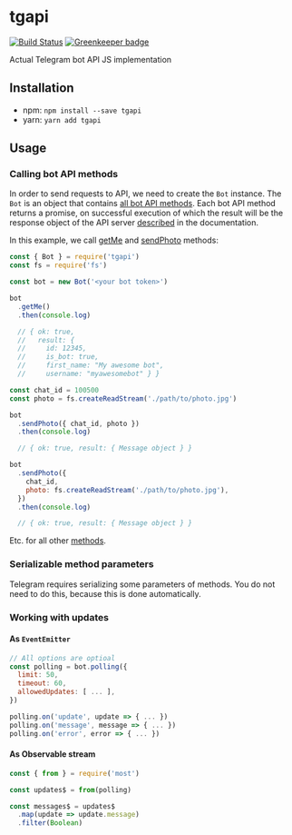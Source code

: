 # tgapi

[![Build Status][status-img]][status-url]
[![Greenkeeper badge](https://badges.greenkeeper.io/bigslycat/tgapi.svg)](https://greenkeeper.io/)

Actual Telegram bot API JS implementation

## Installation

- npm: `npm install --save tgapi`
- yarn: `yarn add tgapi`

## Usage

### Calling bot API methods

In order to send requests to API, we need to create the `Bot` instance.
The `Bot` is an object that contains [all bot API methods][Available methods].
Each bot API method returns a promise, on successful execution of which the
result will be the response object of the API server
[described][Making requests] in the documentation.

In this example, we call [getMe][] and [sendPhoto][] methods:

```javascript
const { Bot } = require('tgapi')
const fs = require('fs')

const bot = new Bot('<your bot token>')

bot
  .getMe()
  .then(console.log)

  // { ok: true,
  //   result: {
  //     id: 12345,
  //     is_bot: true,
  //     first_name: "My awesome bot",
  //     username: "myawesomebot" } }

const chat_id = 100500
const photo = fs.createReadStream('./path/to/photo.jpg')

bot
  .sendPhoto({ chat_id, photo })
  .then(console.log)

  // { ok: true, result: { Message object } }

bot
  .sendPhoto({
    chat_id,
    photo: fs.createReadStream('./path/to/photo.jpg'),
  })
  .then(console.log)

  // { ok: true, result: { Message object } }
```

Etc. for all other [methods][Available methods].

### Serializable method parameters

Telegram requires serializing some parameters of methods. You do not need to do
this, because this is done automatically.

### Working with updates

#### As `EventEmitter`

```js
// All options are optioal
const polling = bot.polling({
  limit: 50,
  timeout: 60,
  allowedUpdates: [ ... ],
})

polling.on('update', update => { ... })
polling.on('message', message => { ... })
polling.on('error', error => { ... })
```

#### As Observable stream

```js
const { from } = require('most')

const updates$ = from(polling)

const messages$ = updates$
  .map(update => update.message)
  .filter(Boolean)
```

[API]: https://core.telegram.org/bots/API
[Making requests]: https://core.telegram.org/bots/API#making-requests
[Available methods]: https://core.telegram.org/bots/API#available-methods
[getMe]: https://core.telegram.org/bots/API#getme
[getUpdates]: https://core.telegram.org/bots/API#getupdates
[sendPhoto]: https://core.telegram.org/bots/API#sendphoto
[Update]: https://core.telegram.org/bots/API#update

[Flow]: https://flow.org/

[status-url]: https://travis-ci.org/bigslycat/tgapi
[status-img]: https://travis-ci.org/bigslycat/tgapi.svg?branch=master
